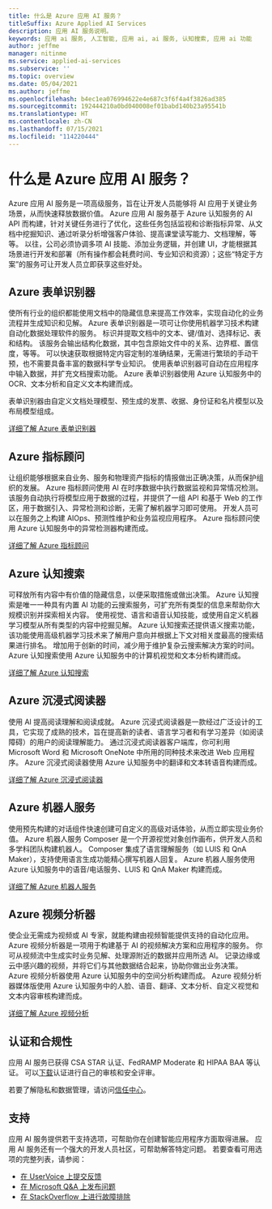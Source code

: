 ```yaml
---
title: 什么是 Azure 应用 AI 服务？
titleSuffix: Azure Applied AI Services
description: 应用 AI 服务说明。
keywords: 应用 ai 服务, 人工智能, 应用 ai, ai 服务, 认知搜索, 应用 ai 功能
author: jeffme
manager: nitinme
ms.service: applied-ai-services
ms.subservice: ''
ms.topic: overview
ms.date: 05/04/2021
ms.author: jeffme
ms.openlocfilehash: b4ec1ea076994622e4e687c3f6f4a4f3826ad385
ms.sourcegitcommit: 192444210a0bd040008ef01babd140b23a95541b
ms.translationtype: HT
ms.contentlocale: zh-CN
ms.lasthandoff: 07/15/2021
ms.locfileid: "114220444"
---
```

# <a name="what-are-azure-applied-ai-services"></a>什么是 Azure 应用 AI 服务？

Azure 应用 AI 服务是一项高级服务，旨在让开发人员能够将 AI 应用于关键业务场景，从而快速释放数据价值。  Azure 应用 AI 服务基于 Azure 认知服务的 AI API 而构建，针对关键任务进行了优化，这些任务包括监视和诊断指标异常、从文档中挖掘知识、通过听录分析增强客户体验、提高课堂读写能力、文档理解，等等。 以往，公司必须协调多项 AI 技能、添加业务逻辑，并创建 UI，才能根据其场景进行开发和部署（所有操作都会耗费时间、专业知识和资源）；这些“特定于方案”的服务可让开发人员立即获享这些好处。

## <a name="azure-form-recognizer"></a>Azure 表单识别器

使所有行业的组织都能使用文档中的隐藏信息来提高工作效率，实现自动化的业务流程并生成知识和见解。  Azure 表单识别器是一项可让你使用机器学习技术构建自动化数据处理软件的服务。 标识并提取文档中的文本、键/值对、选择标记、表和结构。 该服务会输出结构化数据，其中包含原始文件中的关系、边界框、置信度，等等。 可以快速获取根据特定内容定制的准确结果，无需进行繁琐的手动干预，也不需要具备丰富的数据科学专业知识。 使用表单识别器可自动在应用程序中输入数据，并扩充文档搜索功能。  Azure 表单识别器使用 Azure 认知服务中的 OCR、文本分析和自定义文本构建而成。

表单识别器由自定义文档处理模型、预生成的发票、收据、身份证和名片模型以及布局模型组成。 

[详细了解 Azure 表单识别器](../cognitive-services/form-recognizer/index.yml)

## <a name="azure-metrics-advisor"></a>Azure 指标顾问

让组织能够根据来自业务、服务和物理资产指标的情报做出正确决策，从而保护组织的发展。  Azure 指标顾问使用 AI 在时序数据中执行数据监视和异常情况检测。 该服务自动执行将模型应用于数据的过程，并提供了一组 API 和基于 Web 的工作区，用于数据引入、异常检测和诊断，无需了解机器学习即可使用。 开发人员可以在服务之上构建 AIOps、预测性维护和业务监视应用程序。  Azure 指标顾问使用 Azure 认知服务中的异常检测器构建而成。

[详细了解 Azure 指标顾问](./metrics-advisor/index.yml)

## <a name="azure-cognitive-search"></a>Azure 认知搜索

可释放所有内容中有价值的隐藏信息，以便采取措施或做出决策。  Azure 认知搜索是唯一一种具有内置 AI 功能的云搜索服务，可扩充所有类型的信息来帮助你大规模识别并探索相关内容。 使用视觉、语言和语音认知技能，或使用自定义机器学习模型从所有类型的内容中挖掘见解。 Azure 认知搜索还提供语义搜索功能，该功能使用高级机器学习技术来了解用户意向并根据上下文对相关度最高的搜索结果进行排名。 增加用于创新的时间，减少用于维护复杂云搜索解决方案的时间。  Azure 认知搜索使用 Azure 认知服务中的计算机视觉和文本分析构建而成。

[详细了解 Azure 认知搜索](../search/index.yml)

## <a name="azure-immersive-reader"></a>Azure 沉浸式阅读器

使用 AI 提高阅读理解和阅读成就。 Azure 沉浸式阅读器是一款经过广泛设计的工具，它实现了成熟的技术，旨在提高新的读者、语言学习者和有学习差异（如阅读障碍）的用户的阅读理解能力。 通过沉浸式阅读器客户端库，你可利用 Microsoft Word 和 Microsoft OneNote 中所用的同种技术来改进 Web 应用程序。 Azure 沉浸式阅读器使用 Azure 认知服务中的翻译和文本转语音构建而成。

[详细了解 Azure 沉浸式阅读器](../cognitive-services/immersive-reader/index.yml)

## <a name="azure-bot-service"></a>Azure 机器人服务

使用预先构建的对话组件快速创建可自定义的高级对话体验，从而立即实现业务价值。  Azure 机器人服务 Composer 是一个开源视觉对象创作画布，供开发人员和多学科团队构建机器人。 Composer 集成了语言理解服务（如 LUIS 和 QnA Maker），支持使用语言生成功能精心撰写机器人回复。 Azure 机器人服务使用 Azure 认知服务中的语音/电话服务、LUIS 和 QnA Maker 构建而成。

[详细了解 Azure 机器人服务](/composer/)

## <a name="azure-video-analyzer"></a>Azure 视频分析器 

使企业无需成为视频或 AI 专家，就能构建由视频智能提供支持的自动化应用。  Azure 视频分析器是一项用于构建基于 AI 的视频解决方案和应用程序的服务。 你可从视频流中生成实时业务见解、处理源附近的数据并应用所选 AI。 记录边缘或云中感兴趣的视频，并将它们与其他数据结合起来，协助你做出业务决策。  Azure 视频分析器使用 Azure 认知服务中的空间分析构建而成。  Azure 视频分析器媒体版使用 Azure 认知服务中的人脸、语音、翻译、文本分析、自定义视觉和文本内容审核构建而成。  

[详细了解 Azure 视频分析](../azure-video-analyzer/index.yml)

## <a name="certifications-and-compliance"></a>认证和合规性

应用 AI 服务已获得 CSA STAR 认证、FedRAMP Moderate 和 HIPAA BAA 等认证。 可以[下载](/samples/browse/?redirectedfrom=TechNet-Gallery "下载")认证进行自己的审核和安全评审。

若要了解隐私和数据管理，请访问[信任中心](https://servicetrust.microsoft.com/ "信任中心")。

## <a name="support"></a>支持

应用 AI 服务提供若干支持选项，可帮助你在创建智能应用程序方面取得进展。 应用 AI 服务还有一个强大的开发人员社区，可帮助解答特定问题。 若要查看可用选项的完整列表，请参阅：

- [在 UserVoice 上提交反馈](https://aka.ms/AppliedAIUserVoice)
- [在 Microsoft Q&A 上发布问题](/answers/topics/azure-applied-ai-services.html)
- [在 StackOverflow 上进行故障排除](https://aka.ms/AppliedAIStackOverflow)